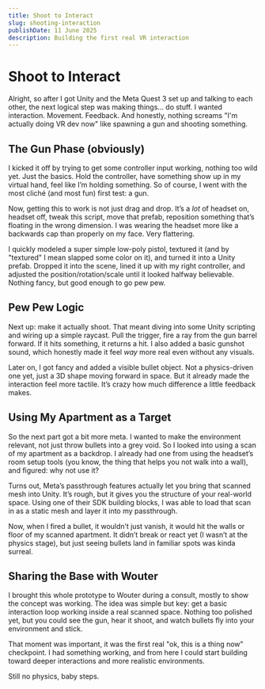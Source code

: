 ```yaml
---
title: Shoot to Interact  
slug: shooting-interaction  
publishDate: 11 June 2025  
description: Building the first real VR interaction  
---
```


# Shoot to Interact

Alright, so after I got Unity and the Meta Quest 3 set up and talking to each other, the next logical step was making things... do stuff. I wanted interaction. Movement. Feedback. And honestly, nothing screams "I'm actually doing VR dev now" like spawning a gun and shooting something.

## The Gun Phase (obviously)

I kicked it off by trying to get some controller input working, nothing too wild yet. Just the basics. Hold the controller, have something show up in my virtual hand, feel like I’m holding something. So of course, I went with the most cliché (and most fun) first test: a gun.

Now, getting this to work is not just drag and drop. It’s a *lot* of headset on, headset off, tweak this script, move that prefab, reposition something that’s floating in the wrong dimension. I was wearing the headset more like a backwards cap than properly on my face. Very flattering.

I quickly modeled a super simple low-poly pistol, textured it (and by "textured" I mean slapped some color on it), and turned it into a Unity prefab. Dropped it into the scene, lined it up with my right controller, and adjusted the position/rotation/scale until it looked halfway believable. Nothing fancy, but good enough to go pew pew.

## Pew Pew Logic

Next up: make it actually shoot. That meant diving into some Unity scripting and wiring up a simple raycast. Pull the trigger, fire a ray from the gun barrel forward. If it hits something, it returns a hit. I also added a basic gunshot sound, which honestly made it feel *way* more real even without any visuals.

Later on, I got fancy and added a visible bullet object. Not a physics-driven one yet, just a 3D shape moving forward in space. But it already made the interaction feel more tactile. It’s crazy how much difference a little feedback makes.

## Using My Apartment as a Target

So the next part got a bit more meta. I wanted to make the environment relevant, not just throw bullets into a grey void. So I looked into using a scan of my apartment as a backdrop. I already had one from using the headset’s room setup tools (you know, the thing that helps you not walk into a wall), and figured: why not use it?

Turns out, Meta’s passthrough features actually let you bring that scanned mesh into Unity. It’s rough, but it gives you the structure of your real-world space. Using one of their SDK building blocks, I was able to load that scan in as a static mesh and layer it into my passthrough.

Now, when I fired a bullet, it wouldn’t just vanish, it would hit the walls or floor of my scanned apartment. It didn’t break or react yet (I wasn’t at the physics stage), but just seeing bullets land in familiar spots was kinda surreal.

## Sharing the Base with Wouter

I brought this whole prototype to Wouter during a consult, mostly to show the concept was working. The idea was simple but key: get a basic interaction loop working inside a real scanned space. Nothing too polished yet, but you could see the gun, hear it shoot, and watch bullets fly into your environment and stick.

That moment was important, it was the first real "ok, this is a thing now" checkpoint. I had something working, and from here I could start building toward deeper interactions and more realistic environments.

Still no physics, baby steps.

